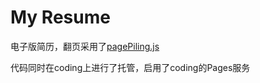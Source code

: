 # My Resume
电子版简历，翻页采用了[pagePiling.js](https://github.com/alvarotrigo/pagePiling.js)

代码同时在coding上进行了托管，启用了coding的Pages服务

